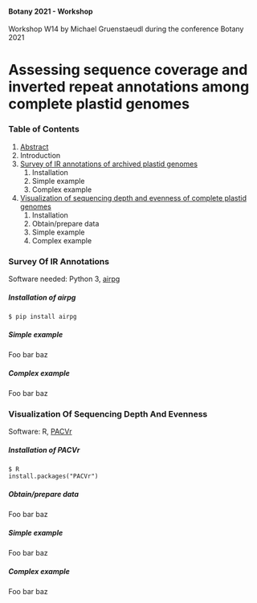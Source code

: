 #### Botany 2021 - Workshop
Workshop W14 by Michael Gruenstaeudl during the conference Botany 2021

# Assessing sequence coverage and inverted repeat annotations among complete plastid genomes

### Table of Contents
1. [Abstract](/doc/abstract.md)
2. Introduction
3. [Survey of IR annotations of archived plastid genomes](#survey-of-ir-annotations)
      1. Installation
      2. Simple example
      3. Complex example
3. [Visualization of sequencing depth and evenness of complete plastid genomes](#visualization-of-sequencing-depth-and-evenness)
      1. Installation
      2. Obtain/prepare data
      3. Simple example
      4. Complex example

### Survey Of IR Annotations
Software needed: Python 3, [airpg](https://pypi.org/project/airpg/)

##### Installation of airpg
```
$ pip install airpg
```
##### Simple example
Foo bar baz

##### Complex example
Foo bar baz



### Visualization Of Sequencing Depth And Evenness
Software: R, [PACVr](https://cran.r-project.org/package=PACVr)

##### Installation of PACVr
```
$ R
install.packages("PACVr")
```
##### Obtain/prepare data
Foo bar baz

##### Simple example
Foo bar baz

##### Complex example
Foo bar baz
